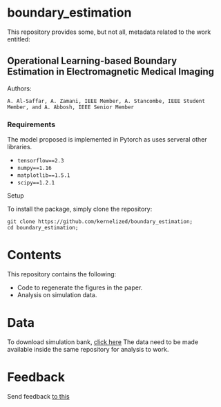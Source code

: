 # boundary_estimation
This repository provides some, but not all, metadata related to the work entitled:

## Operational Learning-based Boundary Estimation in Electromagnetic Medical Imaging

Authors:
```
A. Al-Saffar, A. Zamani, IEEE Member, A. Stancombe, IEEE Student Member, and A. Abbosh, IEEE Senior Member
```

### Requirements

The model proposed is implemented in Pytorch as uses serveral other libraries.

* `tensorflow==2.3`
* `numpy==1.16`
* `matplotlib==1.5.1`
* `scipy==1.2.1`

Setup

To install the package, simply clone the repository:

```
git clone https://github.com/kernelized/boundary_estimation;
cd boundary_estimation;
```

# Contents
This repository contains the following:
* Code to regenerate the figures in the paper.
* Analysis on simulation data.

# Data
To download simulation bank, [click here](<https://drive.google.com/drive/folders/1_K84MtqL6Oq25cRp_O_zqB7wRbNUFwqN?usp=sharing>)
The data need to be made available inside the same repository for analysis to work.

# Feedback
Send feedback [to this](mailto:a.alsaffar@uqconnect.edu.au)
